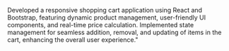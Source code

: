 Developed a responsive shopping cart application using React and Bootstrap, featuring dynamic product
management, user-friendly UI components, and real-time price calculation. Implemented state management for
seamless addition, removal, and updating of items in the cart, enhancing the overall user experience."
